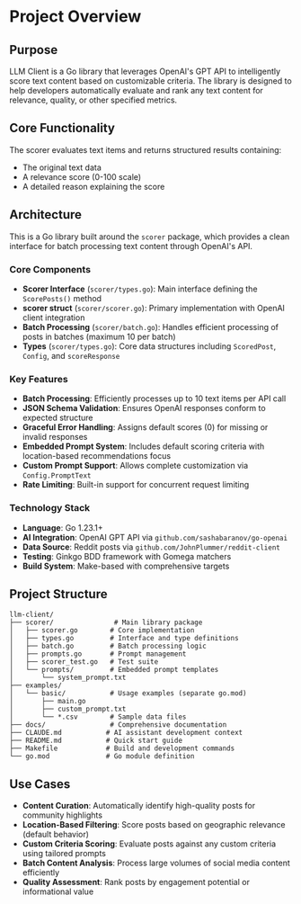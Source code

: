 # Project Overview

## Purpose

LLM Client is a Go library that leverages OpenAI's GPT API to intelligently score text content based on customizable criteria. The library is designed to help developers automatically evaluate and rank any text content for relevance, quality, or other specified metrics.

## Core Functionality

The scorer evaluates text items and returns structured results containing:
- The original text data
- A relevance score (0-100 scale)
- A detailed reason explaining the score

## Architecture

This is a Go library built around the `scorer` package, which provides a clean interface for batch processing text content through OpenAI's API.

### Core Components

- **Scorer Interface** (`scorer/types.go`): Main interface defining the `ScorePosts()` method
- **scorer struct** (`scorer/scorer.go`): Primary implementation with OpenAI client integration
- **Batch Processing** (`scorer/batch.go`): Handles efficient processing of posts in batches (maximum 10 per batch)
- **Types** (`scorer/types.go`): Core data structures including `ScoredPost`, `Config`, and `scoreResponse`

### Key Features

- **Batch Processing**: Efficiently processes up to 10 text items per API call
- **JSON Schema Validation**: Ensures OpenAI responses conform to expected structure
- **Graceful Error Handling**: Assigns default scores (0) for missing or invalid responses
- **Embedded Prompt System**: Includes default scoring criteria with location-based recommendations focus
- **Custom Prompt Support**: Allows complete customization via `Config.PromptText`
- **Rate Limiting**: Built-in support for concurrent request limiting

### Technology Stack

- **Language**: Go 1.23.1+
- **AI Integration**: OpenAI GPT API via `github.com/sashabaranov/go-openai`
- **Data Source**: Reddit posts via `github.com/JohnPlummer/reddit-client`
- **Testing**: Ginkgo BDD framework with Gomega matchers
- **Build System**: Make-based with comprehensive targets

## Project Structure

```
llm-client/
├── scorer/               # Main library package
│   ├── scorer.go        # Core implementation
│   ├── types.go         # Interface and type definitions
│   ├── batch.go         # Batch processing logic
│   ├── prompts.go       # Prompt management
│   ├── scorer_test.go   # Test suite
│   └── prompts/         # Embedded prompt templates
│       └── system_prompt.txt
├── examples/
│   └── basic/           # Usage examples (separate go.mod)
│       ├── main.go
│       ├── custom_prompt.txt
│       └── *.csv        # Sample data files
├── docs/                # Comprehensive documentation
├── CLAUDE.md           # AI assistant development context
├── README.md           # Quick start guide
├── Makefile            # Build and development commands
└── go.mod              # Go module definition
```

## Use Cases

- **Content Curation**: Automatically identify high-quality posts for community highlights
- **Location-Based Filtering**: Score posts based on geographic relevance (default behavior)
- **Custom Criteria Scoring**: Evaluate posts against any custom criteria using tailored prompts
- **Batch Content Analysis**: Process large volumes of social media content efficiently
- **Quality Assessment**: Rank posts by engagement potential or informational value